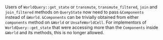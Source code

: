 
Users of `WorldQuery::get_state` or `transmute`, `transmute_filtered`, `join` and `join_filtered` methods on `QueryState` now need to pass `&Components` instead of `&World`. 
`&Components` can be trivially obtained from either `components` method on `&World` or `UnsafeWorldCell`.
For implementors of `WorldQuery::get_state` that were accessing more than the `Components` inside `&World` and its methods, this is no longer allowed.
